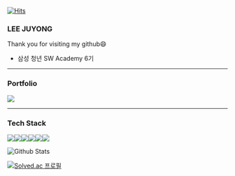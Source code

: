 [![Hits](https://hits.seeyoufarm.com/api/count/incr/badge.svg?url=https%3A%2F%2Fgithub.com%2Fleejuyong12&count_bg=%232FAEE7&title_bg=%23B4CEE3&icon=iconify.svg&icon_color=%23E7E7E7&title=Today&edge_flat=false)](https://hits.seeyoufarm.com)

### LEE JUYONG

Thank you for visiting my github😄

- 삼성 청년 SW Academy 6기

<hr/>

### Portfolio
<a href="https://decorous-earthworm-c34.notion.site/79dbd9dcb1f7416f9622f05fb9c1e2ee"><img src="https://img.shields.io/badge/Portfolio-000000?style=flat&logo=Notion&logoColor=white"></a>

<hr/>

### Tech Stack
<img src="https://img.shields.io/badge/Python-3776AB?style=flat&logo=Python&logoColor=white"><img src="https://img.shields.io/badge/Vue.js-4FC08D?style=flat&logo=Vue.js&logoColor=white"><img src="https://img.shields.io/badge/JavaScript-F7DF1E?style=flat&logo=JavaScript&logoColor=white"><img src="https://img.shields.io/badge/React-61DAFB?style=flat&logo=React&logoColor=white"><img src="https://img.shields.io/badge/HTML5-E34F26?style=flat&logo=HTML&logoColor=white"><img src="https://img.shields.io/badge/CSS3-31572B6?style=flat&logo=CSS3&logoColor=white">


![Github Stats](https://github-readme-stats.vercel.app/api?username=leejuyong12&show_icons=true)

[![Solved.ac
프로필](http://mazassumnida.wtf/api/v2/generate_badge?boj=cnrrnaos53)](https://solved.ac/cnrrnaos53)



